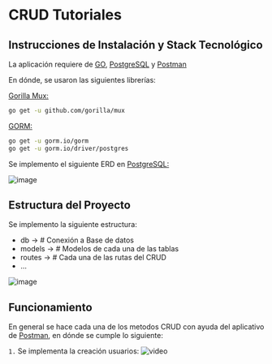 # CRUD Tutoriales
## Instrucciones de Instalación y Stack Tecnológico
La aplicación requiere de [GO](https://go.dev/), [PostgreSQL](https://www.postgresql.org/) y [Postman](https://www.postman.com/)

En dónde, se usaron las siguientes librerías:

[Gorilla Mux:](https://github.com/gorilla/mux)
```sh
go get -u github.com/gorilla/mux
```

[GORM:](https://gorm.io/index.html)
```sh
go get -u gorm.io/gorm
go get -u gorm.io/driver/postgres
```

Se implemento el siguiente ERD en [PostgreSQL:](https://www.postgresql.org/)

![image](https://github.com/C0C045/prueba_tutoriales/assets/55455142/095b635a-8001-4aca-9ea0-2df506b84722)

## Estructura del Proyecto
Se implemento la siguiente estructura:

- db -> # Conexión a Base de datos
- models -> # Modelos de cada una de las tablas
- routes -> # Cada una de las rutas del CRUD
- ...

![image](https://github.com/C0C045/prueba_tutoriales/assets/55455142/a08acc44-30b5-42fa-a8e3-b75108b3ee3e)

## Funcionamiento
En general se hace cada una de los metodos CRUD con ayuda del aplicativo de [Postman](https://www.postman.com/), en dónde se cumple lo siguiente:

`1.` Se implementa la creación usuarios:
![video](https://github.com/C0C045/prueba_tutoriales/assets/55455142/7a3273dc-dfd0-42c9-ad5c-15ebe5107eaa)


